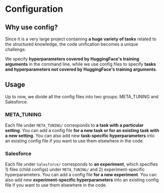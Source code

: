 # Configuration
## Why use config?
Since it is a very large project containing **a huge variety of tasks** related to the structured knowledge, the code unification becomes a unique challenge.

We specify **hyperparameters covered by HuggingFace's training arguments** in the command line, while we use config files to specify **tasks and hyperparameters not covered by HuggingFace's training arguments**.

## Usage
Up to now, we divide all the config files into two groups: META_TUNING and Salesforce. 

### META_TUNING
Each file under `META_TUNING/` corresponds to **a task with a particular setting**. 
You can add a config file **for a new task or for an existing task with a new setting**.
You can also add new **task-specific hyperparameters** into an existing config file if you want to use them elsewhere in the code.

### Salesforce
Each file under `Salesforce/` corresponds to **an experiment**, which specifies 1) files (child configs) under `META_TUNING/` and 2) experiment-specific hyperparameters. 
You can add a config file **for a new experiment**.
You can also add new **experiment-specific hyperparameters** into an existing config file if you want to use them elsewhere in the code.



